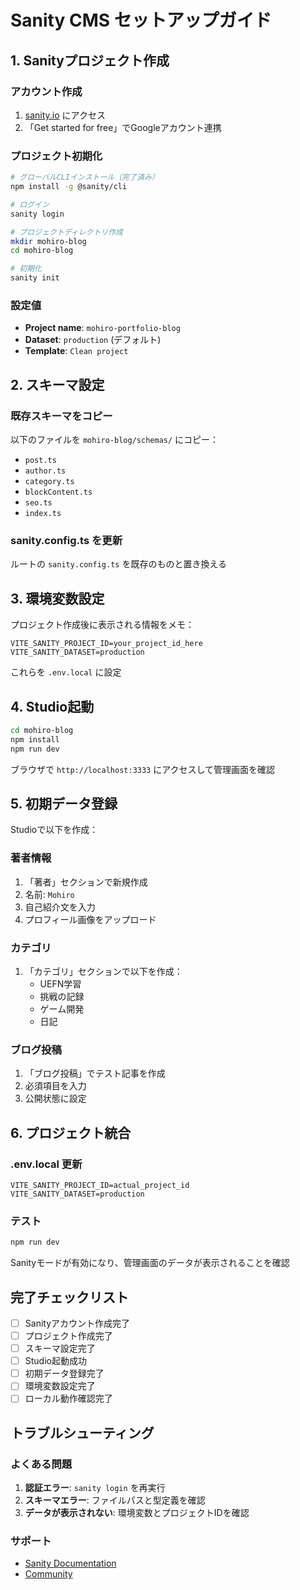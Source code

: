 # Sanity CMS セットアップガイド

## 1. Sanityプロジェクト作成

### アカウント作成
1. [sanity.io](https://www.sanity.io/) にアクセス
2. 「Get started for free」でGoogleアカウント連携

### プロジェクト初期化
```bash
# グローバルCLIインストール（完了済み）
npm install -g @sanity/cli

# ログイン
sanity login

# プロジェクトディレクトリ作成
mkdir mohiro-blog
cd mohiro-blog

# 初期化
sanity init
```

### 設定値
- **Project name**: `mohiro-portfolio-blog`
- **Dataset**: `production` (デフォルト)
- **Template**: `Clean project`

## 2. スキーマ設定

### 既存スキーマをコピー
以下のファイルを `mohiro-blog/schemas/` にコピー：

- `post.ts`
- `author.ts`  
- `category.ts`
- `blockContent.ts`
- `seo.ts`
- `index.ts`

### sanity.config.ts を更新
ルートの `sanity.config.ts` を既存のものと置き換える

## 3. 環境変数設定

プロジェクト作成後に表示される情報をメモ：

```env
VITE_SANITY_PROJECT_ID=your_project_id_here
VITE_SANITY_DATASET=production
```

これらを `.env.local` に設定

## 4. Studio起動

```bash
cd mohiro-blog
npm install
npm run dev
```

ブラウザで `http://localhost:3333` にアクセスして管理画面を確認

## 5. 初期データ登録

Studioで以下を作成：

### 著者情報
1. 「著者」セクションで新規作成
2. 名前: `Mohiro`
3. 自己紹介文を入力
4. プロフィール画像をアップロード

### カテゴリ
1. 「カテゴリ」セクションで以下を作成：
   - UEFN学習
   - 挑戦の記録  
   - ゲーム開発
   - 日記

### ブログ投稿
1. 「ブログ投稿」でテスト記事を作成
2. 必須項目を入力
3. 公開状態に設定

## 6. プロジェクト統合

### .env.local 更新
```env
VITE_SANITY_PROJECT_ID=actual_project_id
VITE_SANITY_DATASET=production
```

### テスト
```bash
npm run dev
```

Sanityモードが有効になり、管理画面のデータが表示されることを確認

## 完了チェックリスト

- [ ] Sanityアカウント作成完了
- [ ] プロジェクト作成完了
- [ ] スキーマ設定完了
- [ ] Studio起動成功
- [ ] 初期データ登録完了
- [ ] 環境変数設定完了
- [ ] ローカル動作確認完了

## トラブルシューティング

### よくある問題
1. **認証エラー**: `sanity login` を再実行
2. **スキーマエラー**: ファイルパスと型定義を確認
3. **データが表示されない**: 環境変数とプロジェクトIDを確認

### サポート
- [Sanity Documentation](https://www.sanity.io/docs)
- [Community](https://www.sanity.io/community)